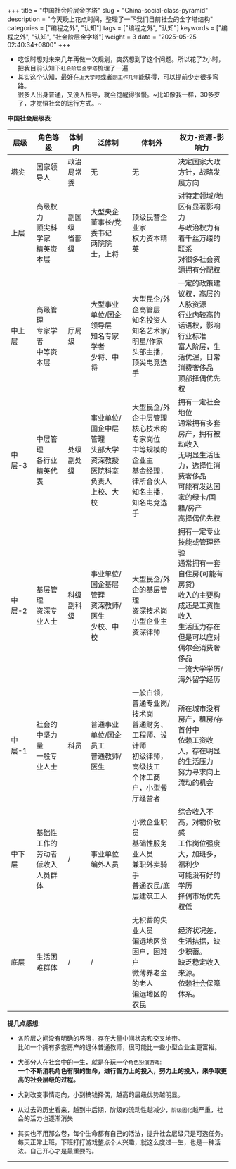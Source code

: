 +++
title = "中国社会阶层金字塔"
slug = "China-social-class-pyramid"
description = "今天晚上花点时间，整理了一下我们目前社会的金字塔结构"
categories = ["编程之外", "认知"]
tags = ["编程之外", "认知"]
keywords = ["编程之外", "认知", "社会阶层金字塔"]
weight = 3
date = "2025-05-25 02:40:34+0800"
+++

- 吃饭时想对未来几年再做一次规划，突然想到了这个问题。所以花了2小时，把我目前认知下`社会阶层金字塔`梳理了一遍
- 其实这个认知，最好在`上大学时`或者`刚工作几年`能获得，可以提前少走很多弯路。  
很多人出身普通，又没人指导，就会觉醒得很慢。~比如像我一样，30多岁了，才觉悟社会的运行方式。~



**中国社会层级表**:

| 层级  | 角色等级                   | 体制内           | 泛体制                               | 体制外                                                           | 权力-资源-影响力                                                       |
| --- | ---------------------- | ------------- | --------------------------------- | ------------------------------------------------------------- | --------------------------------------------------------------- |
| 塔尖  | 国家领导人                  | 政治局常委         | 无                                 | 无                                                             | 决定国家大政方针，战略发展方向                                                 |
| 上层  | 高级权力<br>顶尖科学家<br>精英资本层 | 副国级<br>省部级    | 大型央企董事长/党委书记<br>两院院士，上将        | 顶级民营企业家<br>权力资本精英                                                       | 对特定领域/地区有显著影响力<br>与政治权力有着千丝万缕的联系<br>对很多社会资源拥有分配权                                     |
| 中上层 | 高级管理<br>专家学者<br>中等资本层  | 厅局级<br>       | 大型事业单位/国企领导层<br>知名专家学者<br>少将、中将<br>    | 大型民企/外企高管层<br>知名投资人<br>知名艺术家/明星/作家<br>头部主播，顶尖电竞选手                                    | 一定的政策建议权，高层的人脉资源<br>行业内较高的话语权，影响行业标准<br>富人阶层，生活优渥，日常消费奢侈品<br>顶部择偶优先权                      |
| 中层-3 | 中层管理<br>各行业精英代表        | 处级<br>副处级     | 事业单位/国企中层管理<br>头部大学资深教授<br>医院科室负责人<br>上校、大校 | 大型民企/外企中层管理<br>核心技术的专家岗位<br>中等规模的企业主<br>基金经理，律所合伙人<br>知名主播，知名电竞选手              | 拥有一定社会地位<br>通常拥有多套房产，拥有被动收入<br>无明显生活压力，选择性消费奢侈品<br>可能有发达国家的绿卡/国籍/房产<br>高择偶优先权 |
| 中层-2 | 基层管理<br>资深专业人士<br>     | 科级<br>副科级<br> | 事业单位/国企基层管理<br>资深教师/医生<br>少校、中校            | 大型民企/外企的基层管理<br>资深技术岗<br>小型企业主<br>资深律师<br>                     | 拥有一定专业技能或管理经验<br>通常拥有一套自住房(可能有房贷)<br>收入的主要构成还是工资性收入<br>生活压力存在但是可以应对<br>偶尔会消费奢侈品<br>一流大学学历/海外留学经历               |
| 中层-1 | 社会的中坚力量<br>一般专业人士      | 科员            | 普通事业单位/国企员工<br>普通教师/医生            | 一般白领，普通专业岗/技术岗<br>普通财务、工程师、设计师<br>初级律师，高级技工<br>个体工商户，小型餐厅经营者 | 所在城市没有房产，租房/存首付中<br>依赖工资收入，存在明显的生活压力<br>努力寻求向上流动的机会          |
| 中下层 | 基础性工作的劳动者<br>低收入人员群体              | /             | 事业单位编外人员                          | 小微企业职员<br>基础性服务业人员<br>兼职外卖骑手<br>普通农民/底层建筑工人                | 综合收入不高，对物价敏感<br>工作岗位强度大，加班多，福利少<br>可能没有好的学历<br>择偶市场优先权低   |
| 底层  | 生活困难群体<br>             | /             | /                                 | 无积蓄的失业人员<br>偏远地区贫困户，困难户<br>微薄养老金的老人<br>偏远地区的农民                | 经济状况差，生活拮据，缺少积蓄。<br>缺乏稳定收入来源。<br>依赖社会保障体系。                      |



**提几点感想**:

- 各阶层之间没有明确的界限，存在大量中间状态和交叉地带。  
比如一个拥有多套房产的退休普通教师，很可能比一些小型企业主更富裕。

- 大部分人在社会中的一生，就是在玩一个`角色扮演游戏`:   
**一个不断消耗角色有限的生命，进行智力上的投入，努力上的投入，来争取更高的社会层级的过程。**  

- 大到改变事情走向，小到搞钱择偶，越高的层级优势越明显。

- 从过去的历史看来，越到中后期，阶级的流动性越减少，`阶级固化`越严重，社会的活力也逐渐消失

- 其实也不用那么卷，每个生命都有自己的活法，提升社会层级只是可选任务。  
每天正常上班，下班打打游戏整点个人兴趣，就这么度过一生，也是一种活法。自己开心才是最重要的。


---
